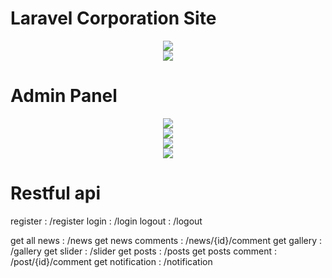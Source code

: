 # Laravel Corporation Site 
<center> <img src="https://github.com/milad0x6d/laravel-corporation/blob/master/pic1.png"/></center>
<center> <img src="https://github.com/milad0x6d/laravel-corporation/blob/master/pic2.png"/></center>


# Admin Panel
<center> <img src="https://github.com/milad0x6d/laravel-corporation/blob/master/admin-pic1.png"/></center>
<center> <img src="https://github.com/milad0x6d/laravel-corporation/blob/master/admin-pic2.png"/></center>
<center> <img src="https://github.com/milad0x6d/laravel-corporation/blob/master/admin-pic3.png"/></center>
<center> <img src="https://github.com/milad0x6d/laravel-corporation/blob/master/admin-pic4.png"/></center>

# Restful api
register : /register
login : /login
logout : /logout

get all news : /news
get news comments : /news/{id}/comment
get gallery : /gallery
get slider : /slider
get posts : /posts
get posts comment : /post/{id}/comment
get notification : /notification


